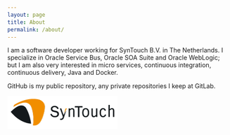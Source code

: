 ```yaml
---
layout: page
title: About
permalink: /about/
---
```


I am a software developer working for SynTouch B.V. in The Netherlands. I specialize in Oracle Service Bus, Oracle SOA Suite and Oracle WebLogic; but I am also very interested in micro services, continuous integration, continuous delivery, Java and Docker.

GitHub is my public repository, any private repositories I keep at GitLab.

![SynTouch](/assets/SynTouch_logo.png "SynTouch")